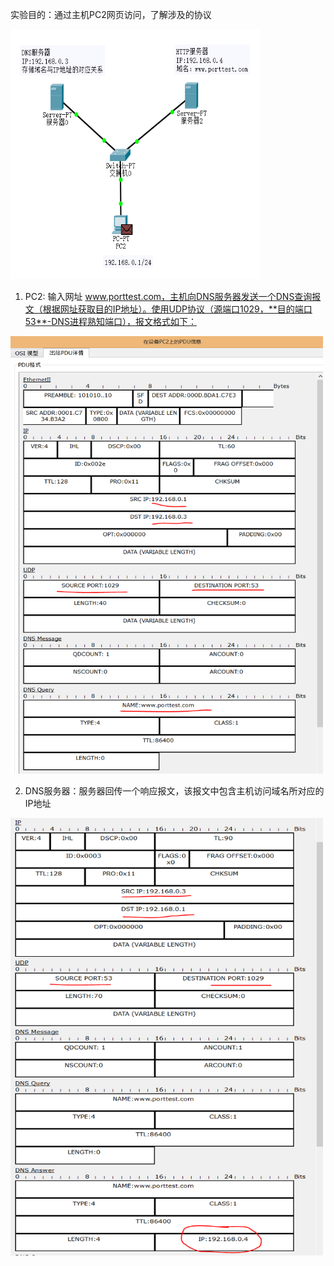 实验目的：通过主机PC2网页访问，了解涉及的协议

<div align=left><img width="400" height="400" src="./test-images/DNS-HTTP.PNG"/></div> 

1. PC2: 输入网址 www.porttest.com，主机向DNS服务器发送一个DNS查询报文（根据网址获取目的IP地址）。使用UDP协议（源端口1029，**目的端口53**-DNS进程熟知端口），报文格式如下：
<div align=left><img width="500" height="700" src="./test-images/DNS1.PNG"/></div> 

2. DNS服务器：服务器回传一个响应报文，该报文中包含主机访问域名所对应的IP地址
<div align=left><img width="500" height="700" src="./test-images/DNS2.PNG"/></div> 
